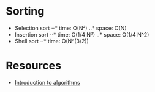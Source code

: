 # Sorting

* Selection sort
⋅⋅* time: O(N²)
..* space: O(N)
* Insertion sort
⋅⋅* time: O(1/4 N²)
..* space: O(1/4 N^2)
* Shell sort
⋅⋅* time: O(N^(3/2))
 
# Resources

* [Introduction to algorithms](https://www.coursera.org/learn/introduction-to-algorithms/home/info)
